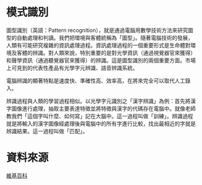 # 模式識別

圖型識別（英語：Pattern recognition），就是通過電腦用數學技術方法來研究圖型的自動處理和判讀。我們把環境與客體統稱為「圖型」。隨著電腦技術的發展，人類有可能研究複雜的資訊處理過程。資訊處理過程的一個重要形式是生命體對環境及客體的辨識。對人類來說，特別重要的是對光學資訊（通過視覺器官來獲得）和聲學資訊（通過聽覺器官來獲得）的辨識。這是圖型識別的兩個重要方面。市場上可見到的代表性產品有光學字元辨識、語音辨識系統。

電腦辨識的顯著特點是速度快、準確性高、效率高，在將來完全可以取代人工錄入。  

辨識過程與人類的學習過程相似。以光學字元識別之「漢字辨識」為例：首先將漢字圖像進行處理，抽取主要表達特徵並將特徵與漢字的代碼存在電腦中。就像老師教我們「這個字叫什麼、如何寫」記在大腦中。這一過程叫做「訓練」。辨識過程就是將輸入的漢字圖像經處理後與電腦中的所有字進行比較，找出最相近的字就是辨識結果。這一過程叫做「匹配」。  


# 資料來源

[維基百科](https://zh.wikipedia.org/wiki/%E6%A8%A1%E5%BC%8F%E8%AF%86%E5%88%AB)
